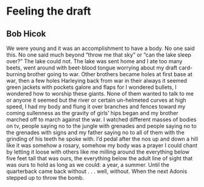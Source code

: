# Feeling the draft
## Bob Hicok
We were young and it was an accomplishment
to have a body. No one said this. No one
said much beyond “throw me that sky” or
“can the lake sleep over?” The lake could not.
The lake was sent home and I ate too many
beets, went around with beet-blood tongue
worrying about my draft card-burning brother
going to war. Other brothers became holes
at first base at war, then a few holes
Harleying back from war in their always
it seemed green jackets with pockets galore
and flaps for I wondered bullets, I wondered
how to worship these giants. None of them
wanted to talk to me or anyone it seemed
but the river or certain un-helmeted curves
at high speed, I had my body
and flung it over branches and fences
toward my coming sullenness as the gravity
of girls’ hips began and my brother
marched off to march against the war.
I watched different masses of bodies on tv,
people saying no to the jungle with grenades
and people saying no to the grenades with signs
and my father saying no to all of them
with the grinding of his teeth he spoke with.
I’d pedal after the nos up and down a hill
like it was somehow a rosary, somehow my body
was a prayer I could chant by letting it loose
with others like me milling around
the everything below five feet tall
that was ours, the everything below
the adult line of sight that was ours
to hold as long as we could: a year,
a summer. Until the quarterback came back
without . . . well, without. When the next Adonis
stepped up to throw the bomb.